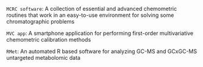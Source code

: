 `MCRC software`: A collection of essential and advanced chemometric routines that work in an easy-to-use environment for solving some chromatographic problems

`MVC app`: A smartphone application for performing first-order multivariative chemometric calibration methods

`RMet`: An automated R based software for analyzing GC-MS and GCxGC-MS untargeted metabolomic data
